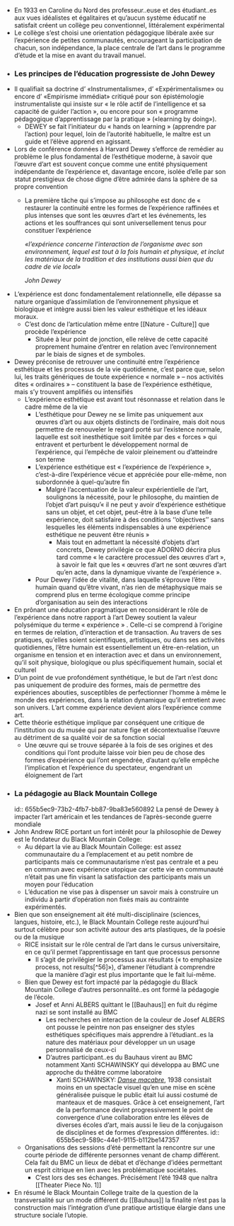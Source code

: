 - En 1933 en Caroline du Nord des professeur..euse et des étudiant..es aux vues idéalistes et égalitaires et qu’aucun système éducatif ne satisfait créent un collège peu conventionnel, littéralement expérimental
- Le collège s’est choisi une orientation pédagogique libérale axée sur l’expérience de petites communautés, encourageant la participation de chacun, son indépendance, la place centrale de l’art dans le programme d’étude et la mise en avant du travail manuel.
- ### Les principes de l’éducation progressiste de John Dewey
- Il qualifiait sa doctrine d’ «Instrumentalisme», d’ «Expérimentalisme» ou encore d’ «Empirisme immédiat» critiqué pour son épistémologie instrumentaliste qui insiste sur « le rôle actif de l’intelligence et sa capacité de guider l’action », ou encore pour son « programme pédagogique d’apprentissage par la pratique » («learning by doing»).
	- DEWEY se fait l’initiateur du « hands on learning » (apprendre par l’action) pour lequel, loin de l’autorité habituelle, le maître est un guide et l’élève apprend en agissant.
- Lors de conférence données à Harvard Dewey s’efforce de remédier au problème le plus fondamental de l’esthétique moderne, à savoir que l’œuvre d’art est souvent conçue comme une entité physiquement indépendante de l’expérience et, davantage encore, isolée d’elle par son statut prestigieux de chose digne d’être admirée dans la sphère de sa propre convention
	- La première tâche qui s’impose au philosophe est donc de « restaurer la continuité entre les formes de l’expérience raffinées et plus intenses que sont les œuvres d’art et les événements, les actions et les souffrances qui sont universellement tenus pour constituer l’expérience
	  
	  *«l’expérience concerne l’interaction de l’organisme avec son environnement, lequel est tout à la fois humain et physique, et inclut les matériaux de la tradition et des institutions aussi bien que du cadre de vie local»*
	  
	  *John Dewey*
- L’expérience est donc fondamentalement relationnelle, elle dépasse sa nature organique d’assimilation de l’environnement physique et biologique et intègre aussi bien les valeur esthétique et les idéaux moraux.
	- C’est donc de l’articulation même entre [[Nature - Culture]] que procède l’expérience
		- Située à leur point de jonction, elle relève de cette capacité proprement humaine d’entrer en relation avec l’environnement par le biais de signes et de symboles.
- Dewey préconise de retrouver une continuité entre l’expérience esthétique et les processus de la vie quotidienne, c’est parce que, selon lui, les traits génériques de toute expérience « normale » – nos activités dites « ordinaires » – constituent la base de l’expérience esthétique, mais s’y trouvent amplifiés ou intensifiés
	- L’expérience esthétique est avant tout résonnasse et relation dans le cadre même de la vie
		- L’esthétique pour Dewey ne se limite pas uniquement aux œuvres d’art ou aux objets distincts de l’ordinaire, mais doit nous permettre de renouveler le regard porté sur l’existence normale, laquelle est soit inesthétique soit limitée par des « forces » qui entravent et perturbent le développement normal de l’expérience, qui l’empêche de valoir pleinement ou d’atteindre son terme
		- L’expérience esthétique est « l’expérience de l’expérience », c’est-à-dire l’expérience vécue et appréciée pour elle-même, non subordonnée à quel-qu’autre fin
			- Malgré l’accentuation de la valeur expérientielle de l’art, soulignons la nécessité, pour le philosophe, du maintien de l’objet d’art puisqu’« il ne peut y avoir d’expérience esthétique sans un objet, et cet objet, peut-être à la base d’une telle expérience, doit satisfaire à des conditions ‘‘objectives’’ sans lesquelles les éléments indispensables à une expérience esthétique ne peuvent être réunis »
				- Mais tout en admettant la nécessité d’objets d’art concrets, Dewey privilégie ce que ADORNO décrira plus tard comme « le caractère processuel des œuvres d’art », à savoir le fait que les « œuvres d’art ne sont œuvres d’art qu’en acte, dans la dynamique vivante de l’expérience ».
		- Pour Dewey l’idée de vitalité, dans laquelle s’éprouve l’être humain quand qu’être vivant,  n’as rien de métaphysique mais se comprend plus en terme écologique comme principe d’organisation au sein des interactions
- En prônant une éducation pragmatique en reconsidérant le rôle de l’expérience dans notre rapport à l’art Dewey soutient la valeur polysémique du terme « expérience » . Celle-ci se comprend à l’origine en termes de relation, d’interaction et de transaction. Au travers de ses pratiques, qu’elles soient scientifiques, artistiques, ou dans ses activités quotidiennes, l’être humain est essentiellement un être-en-relation, un organisme en tension et en interaction avec et dans un environnement, qu’il soit physique, biologique ou plus spécifiquement humain, social et culturel
- D’un point de vue profondément synthétique, le but de l’art n’est donc pas uniquement de produire des formes, mais de permettre des expériences abouties, susceptibles de perfectionner l’homme à même le monde des expériences, dans la relation dynamique qu’il entretient avec son univers. L’art comme expérience devient alors l’expérience comme art.
- Cette théorie esthétique implique par conséquent une critique de l’institution ou du musée qui par nature fige et décontextualise l’œuvre au détriment de sa qualité voir de sa fonction social
	- Une œuvre qui se trouve séparée à la fois de ses origines et des conditions qui l’ont produite laisse voir bien peu de chose des formes d’expérience qui l’ont engendrée, d’autant qu’elle empêche l’implication et l’expérience du spectateur, engendrant un éloignement de l’art
- ### La pédagogie au Black Mountain College
  id:: 655b5ec9-73b2-4fb7-bb87-9ba83e560892
  La pensé de Dewey à impacter l’art américain et les tendances de l’après-seconde guerre mondiale
- John Andrew RICE portant un fort intérêt pour la philosophie de Dewey est le fondateur du Black Mountain College:
	- Au départ la vie au Black Mountain College: est assez communautaire du a l’emplacement et au petit nombre de participants mais ce communautarisme n’est pas centrale et a peu en commun avec expérience utopique car cette vie en communauté n’était pas une fin visant la satisfaction des participants mais un moyen pour l’éducation
	- L’éducation ne vise pas à dispenser un savoir mais à construire un individu à partir d’opération non fixés mais au contrainte expérimentés.
- Bien que son enseignement ait été multi-disciplinaire (sciences, langues, histoire, etc.), le Black Mountain College reste aujourd’hui surtout célèbre pour son activité autour des arts plastiques, de la poésie ou de la musique
	- RICE insistait sur le rôle central de l’art dans le cursus universitaire, en ce qu’il permet l’apprentissage en tant que processus personne
		- Il s’agit de privilégier le processus aux résultats (« to emphasize process, not results[^56]»), d’amener l’étudiant à comprendre que la manière d’agir est plus importante que le fait lui-même.
	- Bien que Dewey est fort impacté par la pédagogie du Black Mountain College d’autres personnalité..es ont formé la pédagogie de l’école.
		- Josef et Anni ALBERS quittant le [[Bauhaus]] en fuit du régime nazi se sont installé au BMC
			- Les recherches en interaction de la couleur de Josef  ALBERS ont pousse le peintre non pas enseigner des styles esthétiques spécifiques mais apprendre à l’étudiant..es la nature des matériaux pour développer un un usage personnalisé de ceux-ci
			- D’autres participant..es du Bauhaus virent au BMC notamment Xanti SCHAWINSKY qui développa au BMC une approche du théâtre comme laboratoire
				- Xanti SCHAWINSKY: [*Danse macabre*](https://drouot.com/fr/l/15163447-xanti-alexander-schawinskyxant), 1938 consistait moins en un spectacle visuel qu’en une mise en scène généralisée puisque le public était lui aussi costumé de manteaux et de masques. Grâce à cet enseignement, l’art de la performance devint progressivement le point de convergence d’une collaboration entre les élèves de diverses écoles d’art, mais aussi le lieu de la conjugaison de disciplines et de formes d’expression différentes.
				  id:: 655b5ec9-589c-44e1-9115-b112be147357
	- Organisations des sessions d’été permettant la  rencontre sur une courte période de différente personnes venant de champ différent. Cela fait du BMC un lieux de débat et d’échange d’idées permettant un esprit citrique en lien avec les problématique sociétales.
		- C’est lors des ses échanges. Précisément l’été 1948 que naîtra [[Theater Piece No. 1]]
- En résumé le Black Mountain College traite de la question de la transversalité sur un mode différent du [[Bauhaus]] la finalité n’est pas la construction mais l’intégration d’une pratique artistique élargie dans une structure sociale l’utopie.
